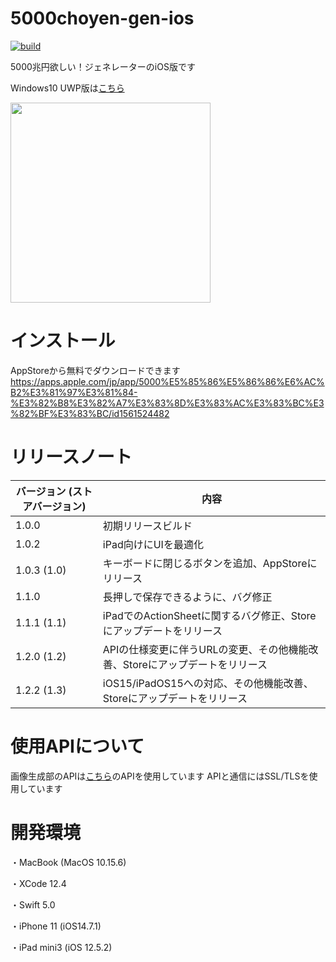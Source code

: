 # 5000choyen-gen-ios

[![build](https://github.com/nerrog/5000choyen-gen-ios/actions/workflows/xcodebuild.yml/badge.svg)](https://github.com/nerrog/5000choyen-gen-ios/actions/workflows/xcodebuild.yml)

5000兆円欲しい！ジェネレーターのiOS版です

Windows10 UWP版は[こちら](https://github.com/nerrog/5000choyen-gen)

<img src="https://user-images.githubusercontent.com/48819514/132093246-da5f7c3f-7fa2-4574-91ae-54131bed9d8b.png" width="320px">

# インストール

AppStoreから無料でダウンロードできます
https://apps.apple.com/jp/app/5000%E5%85%86%E5%86%86%E6%AC%B2%E3%81%97%E3%81%84-%E3%82%B8%E3%82%A7%E3%83%8D%E3%83%AC%E3%83%BC%E3%82%BF%E3%83%BC/id1561524482


# リリースノート
| バージョン (ストアバージョン) | 内容|
| ------------- | ------------- |
| 1.0.0 | 初期リリースビルド |
| 1.0.2 | iPad向けにUIを最適化 |
| 1.0.3 (1.0) | キーボードに閉じるボタンを追加、AppStoreにリリース |
| 1.1.0 | 長押しで保存できるように、バグ修正 |
| 1.1.1 (1.1) | iPadでのActionSheetに関するバグ修正、Storeにアップデートをリリース |
| 1.2.0 (1.2) | APIの仕様変更に伴うURLの変更、その他機能改善、Storeにアップデートをリリース |
| 1.2.2 (1.3) | iOS15/iPadOS15への対応、その他機能改善、Storeにアップデートをリリース |

# 使用APIについて

画像生成部のAPIは[こちら](https://github.com/CyberRex0/5000choyen-api)のAPIを使用しています
APIと通信にはSSL/TLSを使用しています

# 開発環境

・MacBook (MacOS 10.15.6)

・XCode 12.4

・Swift 5.0

・iPhone 11 (iOS14.7.1)

・iPad mini3 (iOS 12.5.2)
